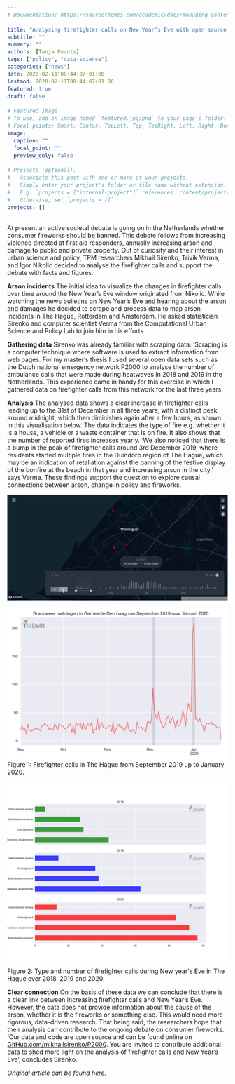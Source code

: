 ```yaml
---
# Documentation: https://sourcethemes.com/academic/docs/managing-content/

title: "Analysing firefighter calls on New Year’s Eve with open source data"
subtitle: ""
summary: ""
authors: [Tanja Emonts]
tags: ["policy", "data-science"]
categories: ["news"]
date: 2020-02-11T08:44:07+01:00
lastmod: 2020-02-11T08:44:07+01:00
featured: true
draft: false

# Featured image
# To use, add an image named `featured.jpg/png` to your page's folder.
# Focal points: Smart, Center, TopLeft, Top, TopRight, Left, Right, BottomLeft, Bottom, BottomRight.
image:
  caption: ""
  focal_point: ""
  preview_only: false

# Projects (optional).
#   Associate this post with one or more of your projects.
#   Simply enter your project's folder or file name without extension.
#   E.g. `projects = ["internal-project"]` references `content/project/deep-learning/index.md`.
#   Otherwise, set `projects = []`.
projects: []
---
```


At present an active societal debate is going on in the Netherlands whether consumer fireworks should be banned. This debate follows from increasing violence directed at first aid responders, annually increasing arson and damage to public and private property. Out of curiosity and their interest in urban science and policy, TPM researchers Mikhail Sirenko, Trivik Verma, and Igor Nikolic decided to analyse the firefighter calls and support the debate with facts and figures.

**Arson incidents**
The initial idea to visualize the changes in firefighter calls over time around the New Year’s Eve window originated from Nikolic. While watching the news bulletins on New Year’s Eve and hearing about the arson and damages he decided to scrape and process data to map arson incidents in The Hague, Rotterdam and Amsterdam. He asked statistician Sirenko and computer scientist Verma from the Computational Urban Science and Policy Lab to join him in his efforts.

**Gathering data**
Sirenko was already familiar with scraping data: ‘Scraping is a computer technique where software is used to extract information from web pages. For my master’s thesis I used several open data sets such as the Dutch national emergency network P2000 to analyse the number of ambulance calls that were made during heatwaves in 2018 and 2019 in the Netherlands. This experience came in handy for this exercise in which I gathered data on firefighter calls from this network for the last three years.

**Analysis**
The analysed data shows a clear increase in firefighter calls leading up to the 31st of December in all three years, with a distinct peak around midnight, which then diminishes again after a few hours, as shown in this visualisation below. The data indicates the type of fire e.g. whether it is a house, a vehicle or a waste container that is on fire. It also shows that the number of reported fires increases yearly. ‘We also noticed that there is a bump in the peak of firefighter calls around 3rd December 2019, where residents started multiple fires in the Duindorp region of The Hague, which may be an indication of retaliation against the banning of the festive display of the bonfire at the beach in that year and increasing arson in the city,’ says Verma. These findings support the question to explore causal connections between arson, change in policy and fireworks.

![Visualisation of firefighter calls in The Hague leading up to and directly after the new year's eve.](kepler.gif)

![Firefighter calls in The Hague from September 2019 up to January 2020](fig1.png)
Figure 1: Firefighter calls in The Hague from September 2019 up to January 2020.

![Type and number of firefighter calls during New year's Eve in The Hague over 2018, 2019 and 2020.](fig2.png)
Figure 2: Type and number of firefighter calls during New year's Eve in The Hague over 2018, 2019 and 2020.

**Clear connection**
On the basis of these data we can conclude that there is a clear link between increasing firefighter calls and New Year’s Eve. However, the data does not provide information about the cause of the arson, whether it is the fireworks or something else. This would need more rigorous, data-driven research. That being said, the researchers hope that their analysis can contribute to the ongoing debate on consumer fireworks. ‘Our data and code are open source and can be found online on [GitHub.com/mikhailsirenko/P2000](https://github.com/mikhailsirenko/P2000). You are invited to contribute additional data to shed more light on the analysis of firefighter calls and New Year’s Eve’, concludes Sirenko.

_Original article can be found [here](https://www.tudelft.nl/tbm/onderzoek/projecten/analysing-firefighter-calls-on-new-years-eve-with-open-source-data/)._
